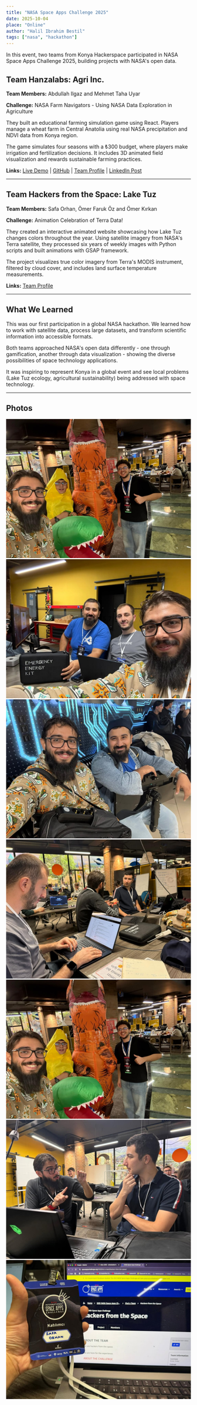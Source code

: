 ```yaml
---
title: "NASA Space Apps Challenge 2025"
date: 2025-10-04
place: "Online"
author: "Halil Ibrahim Bestil"
tags: ["nasa", "hackathon"]
---
```


In this event, two teams from Konya Hackerspace participated in NASA Space Apps Challenge 2025, building projects with NASA's open data.

<!--more-->

## Team Hanzalabs: Agri Inc.

**Team Members:** Abdullah Ilgaz and Mehmet Taha Uyar

**Challenge:** NASA Farm Navigators - Using NASA Data Exploration in Agriculture

They built an educational farming simulation game using React. Players manage a wheat farm in Central Anatolia using real NASA precipitation and NDVI data from Konya region.

The game simulates four seasons with a ₺300 budget, where players make irrigation and fertilization decisions. It includes 3D animated field visualization and rewards sustainable farming practices.

**Links:** [Live Demo](https://agri-inc-bd279.web.app/) | [GitHub](https://github.com/mtuyar/agri-inc) | [Team Profile](https://www.spaceappschallenge.org/2025/find-a-team/hanzalabs/) | [LinkedIn Post](https://www.linkedin.com/posts/abdullahilgaz_space-apps-challenge-activity-7380300960167866368-k8lW)

---

## Team Hackers from the Space: Lake Tuz

**Team Members:** Safa Orhan, Ömer Faruk Öz and Ömer Kırkan

**Challenge:** Animation Celebration of Terra Data!

They created an interactive animated website showcasing how Lake Tuz changes colors throughout the year. Using satellite imagery from NASA's Terra satellite, they processed six years of weekly images with Python scripts and built animations with GSAP framework.

The project visualizes true color imagery from Terra's MODIS instrument, filtered by cloud cover, and includes land surface temperature measurements.

**Links:** [Team Profile](https://www.spaceappschallenge.org/2025/find-a-team/hackers-from-the-space/)

---

## What We Learned

This was our first participation in a global NASA hackathon. We learned how to work with satellite data, process large datasets, and transform scientific information into accessible formats.

Both teams approached NASA's open data differently - one through gamification, another through data visualization - showing the diverse possibilities of space technology applications.

It was inspiring to represent Konya in a global event and see local problems (Lake Tuz ecology, agricultural sustainability) being addressed with space technology.

---

## Photos

![](0.jpg)
![](1.jpg)
![](2.jpg)
![](3.jpg)
![](4.jpg)
![](5.jpg)
![](6.jpg)
